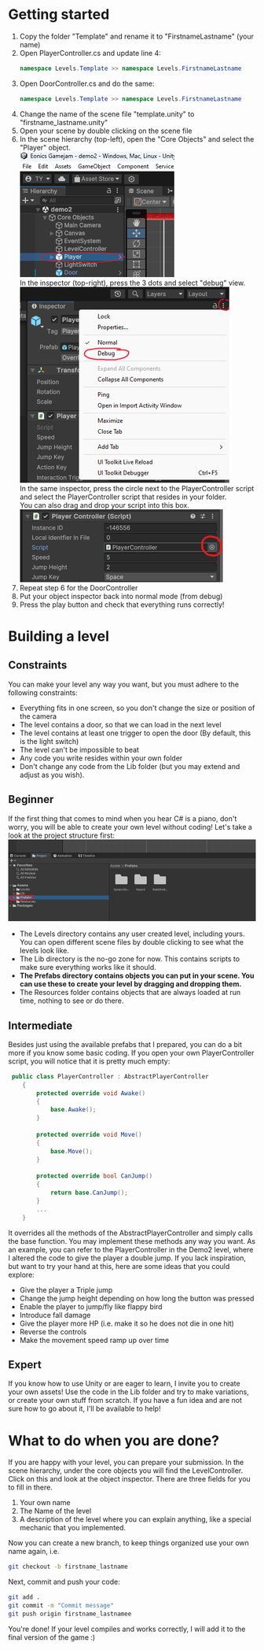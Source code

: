 ﻿# Getting started
1) Copy the folder "Template" and rename it to "FirstnameLastname" (your name)
2) Open PlayerController.cs and update line 4:
   ```cs
   namespace Levels.Template >> namespace Levels.FirstnameLastname
   ```
3) Open DoorController.cs and do the same:
   ```cs
   namespace Levels.Template >> namespace Levels.FirstnameLastname
   ```
4) Change the name of the scene file "template.unity" to "firstname_lastname.unity"
5) Open your scene by double clicking on the scene file
6) In the scene hierarchy (top-left), open the "Core Objects" and select the "Player" object.  
![img.png](../../Lib/DocumentationImages/scene_hierarchy.png)  
In the inspector (top-right), press the 3 dots and select "debug" view.  
![img.png](../../Lib/DocumentationImages/object_inspector.png)  
In the same inspector, press the circle next to the PlayerController script and select the PlayerController script that resides in your folder.  
You can also drag and drop your script into this box.  
![img.png](../../Lib/DocumentationImages/object_inspector2.png)
7) Repeat step 6 for the DoorController
8) Put your object inspector back into normal mode (from debug)
9) Press the play button and check that everything runs correctly!

# Building a level
## Constraints
You can make your level any way you want, but you must adhere to the following constraints:
* Everything fits in one screen, so you don't change the size or position of the camera
* The level contains a door, so that we can load in the next level
* The level contains at least one trigger to open the door (By default, this is the light switch)
* The level can't be impossible to beat
* Any code you write resides within your own folder
* Don't change any code from the Lib folder (but you may extend and adjust as you wish).

## Beginner
If the first thing that comes to mind when you hear C# is a piano, don't worry, you will be able to create your own level
without coding! Let's take a look at the project structure first:  
![img.png](../../Lib/DocumentationImages/project_struct.png)  
* The Levels directory contains any user created level, including yours. You can open different scene files by double clicking to see what the levels look like.
* The Lib directory is the no-go zone for now. This contains scripts to make sure everything works like it should.
* **The Prefabs directory contains objects you can put in your scene. You can use these to create your level by dragging and dropping them.**
* The Resources folder contains objects that are always loaded at run time, nothing to see or do there.

## Intermediate
Besides just using the available prefabs that I prepared, you can do a bit more if you know some basic coding. If you open your own
PlayerController script, you will notice that it is pretty much empty:  
```csharp
 public class PlayerController : AbstractPlayerController
    {
        protected override void Awake()
        {
            base.Awake();
        }

        protected override void Move()
        {
            base.Move();
        }

        protected override bool CanJump()
        {
            return base.CanJump();
        }
        ...
    }
```
It overrides all the methods of the AbstractPlayerController and simply calls the base function. You may implement these methods any way you want.
As an example, you can refer to the PlayerController in the Demo2 level, where I altered the code to give the player a double jump. If you lack inspiration,
but want to try your hand at this, here are some ideas that you could explore:
* Give the player a Triple jump
* Change the jump height depending on how long the button was pressed
* Enable the player to jump/fly like flappy bird
* Introduce fall damage
* Give the player more HP (i.e. make it so he does not die in one hit)
* Reverse the controls
* Make the movement speed ramp up over time

## Expert
If you know how to use Unity or are eager to learn, I invite you to create your own assets! Use the code in the Lib folder and try to make variations, or create
your own stuff from scratch. If you have a fun idea and are not sure how to go about it, I'll be available to help!

# What to do when you are done?
If you are happy with your level, you can prepare your submission. In the scene hierarchy, under the core objects you will find the LevelController.
Click on this and look at the object inspector. There are three fields for you to fill in there.
1) Your own name
2) The Name of the level
3) A description of the level where you can explain anything, like a special mechanic that you implemented.  

Now you can create a new branch, to keep things organized use your own name again, i.e. 
```bash
git checkout -b firstname_lastname
```
Next, commit and push your code:
```bash
git add .
git commit -m "Commit message"
git push origin firstname_lastnamee
```
You're done! If your level compiles and works correctly, I will add it to the final version of the game :)
